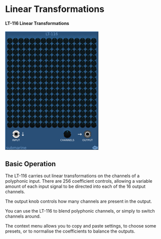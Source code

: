 # Linear Transformations
#### LT-116 Linear Transformations

![View of the Linear Transformations](LT-116.m.png "Linear Transformations")

## Basic Operation

The LT-116 carries out linear transformations on the channels of a polyphonic input. There are 256 coefficient controls, allowing a variable amount of each input signal to be directed into each of the 16 output channels.

The output knob controls how many channels are present in the output.

You can use the LT-116 to blend polyphonic channels, or simply to switch channels around.

The context menu allows you to copy and paste settings, to choose some presets, or to normalise the coefficients to balance the outputs.

